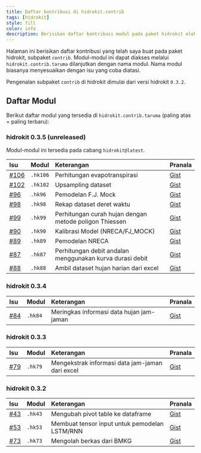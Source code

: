```yaml
---
title: Daftar kontribusi di hidrokit.contrib
tags: [hidrokit]
style: fill
color: info
description: Berisikan daftar kontribusi modul pada paket hidrokit oleh taruma.
---
```


Halaman ini berisikan daftar kontribusi yang telah saya buat pada paket hidrokit, subpaket `contrib`. Modul-modul ini dapat diakses melalui `hidrokit.contrib.taruma` dilanjutkan dengan nama modul. Nama modul biasanya menyesuaikan dengan isu yang coba diatasi. 

Pengenalan subpaket `contrib` di hidrokit dimulai dari versi hidrokit `0.3.2`.

## Daftar Modul

Berikut daftar modul yang tersedia di `hidrokit.contrib.taruma` (paling atas = paling terbaru):

### hidrokit 0.3.5 (unreleased)

Modul-modul ini tersedia pada cabang `hidrokit@latest`.

Isu | Modul | Keterangan | Pranala
:- | :- | :- | :-
[#106](https://github.com/taruma/hidrokit/issues/106) | `.hk106` | Perhitungan evapotranspirasi | [Gist](https://gist.github.com/taruma/7f81cf0fea5250cfe47942b4e16a8a65)
[#102](https://github.com/taruma/hidrokit/issues/102) | `.hk102` | Upsampling dataset | [Gist](https://gist.github.com/taruma/96c321175ecac3e51350ef4c94f3d7d4)
[#96](https://github.com/taruma/hidrokit/issues/96) | `.hk96` | Pemodelan F.J. Mock | [Gist](https://gist.github.com/taruma/ae5c0209ef19b088e3cd9dd22508af5c)
[#98](https://github.com/taruma/hidrokit/issues/98) | `.hk98` | Rekap dataset deret waktu | [Gist](https://gist.github.com/taruma/aca7f90c8fbb0034587809883d0d9e92)
[#99](https://github.com/taruma/hidrokit/issues/99) | `.hk99` | Perhitungan curah hujan dengan metode poligon Thiessen | [Gist](https://gist.github.com/taruma/8dd920bee9fa95cf6eba39cc9d694953)
[#90](https://github.com/taruma/hidrokit/issues/90) | `.hk90` | Kalibrasi Model (NRECA/FJ_MOCK) | [Gist](https://gist.github.com/taruma/906e1577111208291e0725229c7d0a76)
[#89](https://github.com/taruma/hidrokit/issues/89) | `.hk89` | Pemodelan NRECA | [Gist](https://gist.github.com/taruma/1502a7aa67cf074969d806cd3ffdf35c)
[#87](https://github.com/taruma/hidrokit/issues/87) | `.hk87` | Perhitungan debit andalan menggunakan kurva durasi debit | [Gist](https://gist.github.com/taruma/0b0ebf3ba12d4acf7cf11df905d2ec9c)
[#88](https://github.com/taruma/hidrokit/issues/88) | `.hk88` | Ambil dataset hujan harian dari excel | [Gist](https://gist.github.com/taruma/6d48b3ec9d601019c15fb5833ae03730)

### hidrokit 0.3.4

Isu | Modul | Keterangan | Pranala
:- | :- | :- | :-
[#84](https://github.com/taruma/hidrokit/issues/84) | `.hk84` | Meringkas informasi data hujan jam-jaman | [Gist](https://gist.github.com/taruma/cad07f29ffc025ba9e7801e752be3444)

### hidrokit 0.3.3

Isu | Modul | Keterangan | Pranala
:- | :- | :- | :-
[#79](https://github.com/taruma/hidrokit/issues/79) | `.hk79` | Mengekstrak informasi data jam-jaman dari excel | [Gist](https://gist.github.com/taruma/05dab67fac8313a94134ac02d0398897)

### hidrokit 0.3.2

Isu | Modul | Keterangan | Pranala
:- | :- | :- | :-
[#43](https://github.com/taruma/hidrokit/issues/43) | `.hk43` | Mengubah pivot table ke dataframe | [Gist](https://gist.github.com/taruma/a9dd4ea61db2526853b99600909e9c50)
[#53](https://github.com/taruma/hidrokit/issues/53) | `.hk53` | Membuat tensor input untuk pemodelan LSTM/RNN | [Gist](https://gist.github.com/taruma/50460ebfaab5a30c41e7f1a1ac0853e2)
[#73](https://github.com/taruma/hidrokit/issues/73) | `.hk73` | Mengolah berkas dari BMKG | [Gist](https://gist.github.com/taruma/b00880905f297013f046dad95dc2e284)

